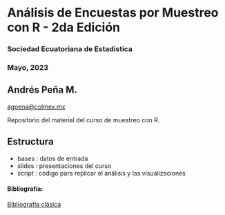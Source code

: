 # Análisis de Encuestas por Muestreo con R - 2da Edición
### Sociedad Ecuatoriana de Estadística
### Mayo, 2023 

## Andrés Peña M.
[agpena@colmex.mx](mailto:agpena@colmex.mx)

Repositorio del material del curso de muestreo con R. 

## Estructura
* bases : datos de entrada
* slides : presentaciones del curso
* script : código para replicar el análisis y las visualizaciones


#### Bibliografía:
[Bibliografía clásica](https://drive.google.com/drive/folders/1nKK4FFTld8COBd3Pb7KicU_AguFwDNyu)
